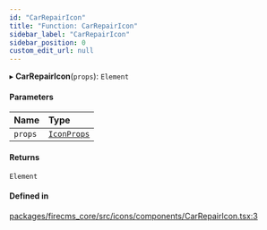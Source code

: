```yaml
---
id: "CarRepairIcon"
title: "Function: CarRepairIcon"
sidebar_label: "CarRepairIcon"
sidebar_position: 0
custom_edit_url: null
---
```


▸ **CarRepairIcon**(`props`): `Element`

#### Parameters

| Name | Type |
| :------ | :------ |
| `props` | [`IconProps`](../types/IconProps.md) |

#### Returns

`Element`

#### Defined in

[packages/firecms_core/src/icons/components/CarRepairIcon.tsx:3](https://github.com/FireCMSco/firecms/blob/d45f3739/packages/firecms_core/src/icons/components/CarRepairIcon.tsx#L3)

